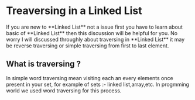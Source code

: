 # Treaversing in a Linked List

<p> If you are new to **Linked List** not a issue first you have to learn about basic of **Linked List** then this discussion will be helpful for you. No worry I will discussed throughly about traversing in **Linked List** it may be reverse traversing or simple traversing from first to last element.</p>

## What is traversing ?
<p> In simple word traversing mean visiting each an every elements once present in your set, for example of sets :- linked list,array,etc. In progmming world we used word traversing for this process. </p>

